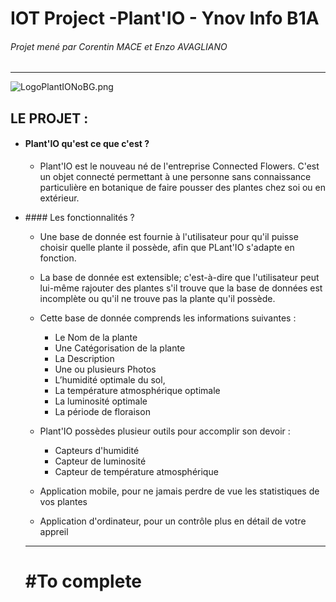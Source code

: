 # **IOT Project -Plant'IO - Ynov Info B1A**

###### Projet mené par Corentin MACE et Enzo AVAGLIANO
---


![LogoPlantIONoBG.png](https://cdn.discordapp.com/attachments/531527773680959509/571341665659518986/LogoPlantIONoBG.png)

## **LE PROJET :**

- #### Plant'IO qu'est ce que c'est ?

  - Plant'IO est le nouveau né de l'entreprise Connected Flowers. C'est un objet connecté permettant à une personne sans connaissance particulière en botanique de faire pousser des plantes chez soi ou en extérieur.

- #### Les fonctionnalités ?
  - Une base de donnée est fournie à l'utilisateur pour qu'il puisse choisir quelle plante il possède, afin que PLant'IO s'adapte en fonction.

  - La base de donnée est extensible; c'est-à-dire que l'utilisateur peut lui-même rajouter des plantes s'il trouve que la base de données est incomplète ou qu'il ne trouve pas la plante qu'il possède.

  - Cette base de donnée comprends les informations suivantes :
    - Le Nom de la plante
    - Une Catégorisation de la plante
    - La Description
    - Une ou plusieurs Photos
    - L’humidité optimale du sol,
    - La température atmosphérique optimale
    - La luminosité optimale
    - La période de floraison

  - Plant'IO possèdes plusieur outils pour accomplir son devoir :
    - Capteurs d'humidité
    - Capteur de luminosité
    - Capteur de température atmosphérique


  - Application mobile, pour ne jamais perdre de vue les statistiques de vos plantes

  - Application d'ordinateur, pour un contrôle plus en détail de votre appreil

  ---

  # **#To complete**

